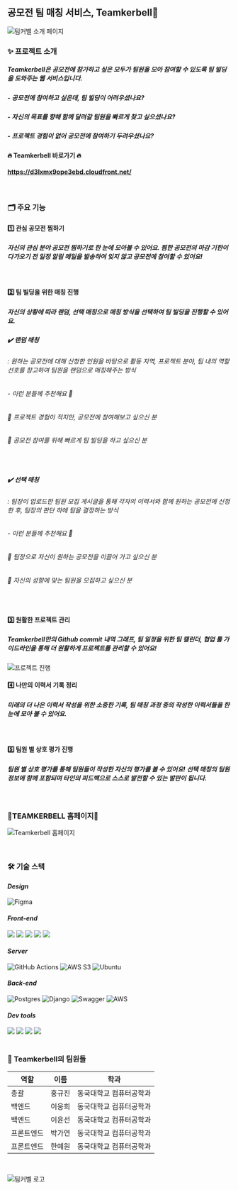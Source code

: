 ## 공모전 팀 매칭 서비스, **Teamkerbell**👋
![팀커벨 소개 페이지](https://github.com/CSID-DGU/2024-1-OSSP1-TeamkerBell-3/assets/129031924/0143d7fa-64d7-4e03-9b78-a59e2be7ff2d)


### ✨ 프로젝트 소개
##### Teamkerbell은 공모전에 참가하고 싶은 모두가 팀원을 모아 참여할 수 있도록 팀 빌딩을 도와주는 웹 서비스입니다.

##### - 공모전에 참여하고 싶은데, 팀 빌딩이 어려우셨나요?
##### - 자신의 목표를 향해 함께 달려갈 팀원을 빠르게 찾고 싶으셨나요?
##### - 프로젝트 경험이 없어 공모전에 참여하기 두려우셨나요?

#### 🔥 Teamkerbell 바로가기 🔥
#### https://d3lxmx9ope3ebd.cloudfront.net/

<br>


### 🗂️ 주요 기능

#### 1️⃣ 관심 공모전 찜하기
##### 자신의 관심 분야 공모전 찜하기로 한 눈에 모아볼 수 있어요. 찜한 공모전의 마감 기한이 다가오기 전 일정 알림 메일을 발송하여 잊지 않고 공모전에 참여할 수 있어요!
<br>

#### 2️⃣ 팀 빌딩을 위한 매칭 진행
##### 자신의 상황에 따라 랜덤, 선택 매칭으로 매칭 방식을 선택하여 팀 빌딩을 진행할 수 있어요.
#####   ✔️ 랜덤 매칭
######   : 원하는 공모전에 대해 신청한 인원을 바탕으로 활동 지역, 프로젝트 분야, 팀 내의 역할 선호를 참고하여 팀원을 랜덤으로 매칭해주는 방식
######   - 이런 분들께 추천해요 🐾
######     📌 프로젝트 경험이 적지만, 공모전에 참여해보고 싶으신 분
######     📌 공모전 참여를 위해 빠르게 팀 빌딩을 하고 싶으신 분
<br>

#####   ✔️ 선택 매칭
######   : 팀장이 업로드한 팀원 모집 게시글을 통해 각자의 이력서와 함께 원하는 공모전에 신청한 후, 팀장의 판단 하에 팀을 결정하는 방식
######   - 이런 분들께 추천해요 🐾
######     📌 팀장으로 자신이 원하는 공모전을 이끌어 가고 싶으신 분
######     📌 자신의 성향에 맞는 팀원을 모집하고 싶으신 분
<br>

#### 3️⃣ 원활한 프로젝트 관리
##### Teamkerbell만의 Github commit 내역 그래프, 팀 일정을 위한 팀 캘린더, 협업 툴 가이드라인을 통해 더 원활하게 프로젝트를 관리할 수 있어요!
![프로젝트 진행](https://github.com/CSID-DGU/2024-1-OSSP1-TeamkerBell-3/assets/129031924/17e5798b-745e-4ae6-b133-23feccb1458c)
<br>

#### 4️⃣ 나만의 이력서 기록 정리
##### 미래의 더 나은 이력서 작성을 위한 소중한 기록, 팀 매칭 과정 중의 작성한 이력서들을 한눈에 모아 볼 수 있어요.  
<br>

#### 5️⃣ 팀원 별 상호 평가 진행
##### 팀원 별 상호 평가를 통해 팀원들이 작성한 자신의 평가를 볼 수 있어요! 선택 매칭의 팀원 정보에 함께 포함되며 타인의 피드백으로 스스로 발전할 수 있는 발판이 됩니다.
<br>

### 🌟TEAMKERBELL 홈페이지🌟
![Teamkerbell 홈페이지](https://github.com/CSID-DGU/2024-1-OSSP1-TeamkerBell-3/assets/129031924/2d9d1e68-5332-4131-87e6-2f539616b68f)



<br>

### 🛠️ 기술 스택
#### *Design*
![Figma](https://img.shields.io/badge/figma-%23F24E1E.svg?style=for-the-badge&logo=figma&logoColor=white)  

#### *Front-end*
<div>
<img src="https://img.shields.io/badge/Axios-5A29E4?style=for-the-badge&logo=Axios&logoColor=white"/>
<img src="https://img.shields.io/badge/React-61DAFB?style=for-the-badge&logo=React&logoColor=black"/>
<img src="https://img.shields.io/badge/Recoil-764ABC?style=for-the-badge&logo=Recoil&logoColor=white"/>
<img src="https://img.shields.io/badge/React Router-CA4245?style=for-the-badge&logo=React Router&logoColor=white"/>
<img src="https://img.shields.io/badge/Javascript-F7DF1E?style=for-the-badge&logo=Javascript&logoColor=black"/>
</div>

#### *Server*
![GitHub Actions](https://img.shields.io/badge/github%20actions-%232671E5.svg?style=for-the-badge&logo=githubactions&logoColor=white)
![AWS S3](https://img.shields.io/badge/aws_s3-%569A31?style=for-the-badge&logo=AWS_S3&logoColor=white)  ![Ubuntu](https://img.shields.io/badge/Ubuntu-%23FF9900.svg?style=for-the-badge&logo=ubuntu-&logoColor=white)


#### *Back-end*
![Postgres](https://img.shields.io/badge/postgres-%23316192.svg?style=for-the-badge&logo=postgresql&logoColor=white)
![Django](https://img.shields.io/badge/django-%23092E20.svg?style=for-the-badge&logo=django&logoColor=white)
![Swagger](https://img.shields.io/badge/-Swagger-%23Clojure?style=for-the-badge&logo=swagger&logoColor=white)
![AWS](https://img.shields.io/badge/AWS-%23FF9900.svg?style=for-the-badge&logo=amazon-aws&logoColor=white)


#### *Dev tools*
<div>
<img src="https://img.shields.io/badge/Notion-%23000000.svg?style=for-the-badge&logo=notion&logoColor=white">
<img src="https://img.shields.io/badge/Visual Studio Code-007ACC?style=for-the-badge&logo=Visual Studio Code&logoColor=white">
<img src="https://img.shields.io/badge/Git-F05032?style=for-the-badge&logo=Git&logoColor=white"/>
<img src="https://img.shields.io/badge/GitHub-5A29E4?style=for-the-badge&logo=GitHub&logoColor=white"/>
</div>
<br>





### 🤗 Teamkerbell의 팀원들
|역할|이름|학과|
|-----|---|------|
|총괄|홍규진|동국대학교 컴퓨터공학과|
|백엔드|이웅희|동국대학교 컴퓨터공학과|
|백엔드|이윤선|동국대학교 컴퓨터공학과|
|프론트엔드|박가연|동국대학교 컴퓨터공학과|
|프론트엔드|한예원|동국대학교 컴퓨터공학과|
<br>



![팀커벨 로고](https://github.com/CSID-DGU/2024-1-OSSP1-TeamkerBell-3/assets/129031924/f9b45d50-8283-40f6-ba5a-a7aa9878bfb3)

